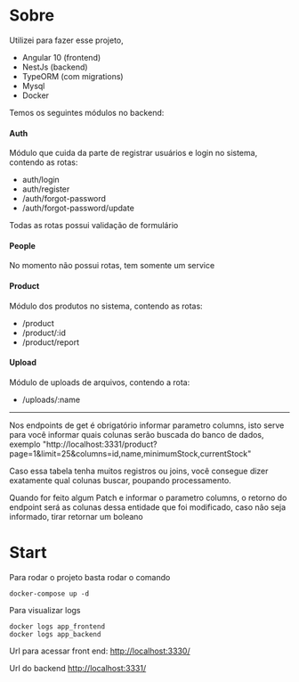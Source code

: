 # Sobre

Utilizei para fazer esse projeto, 

 - Angular 10 (frontend)
 - NestJs (backend)
 - TypeORM (com migrations)
 - Mysql
 - Docker

Temos os seguintes módulos no backend:
 #### Auth
Módulo que cuida da parte de registrar usuários e login no sistema, contendo as rotas:
 - auth/login
 - auth/register
 - /auth/forgot-password
 - /auth/forgot-password/update

Todas as rotas possui validação de formulário
#### People
No momento não possui rotas, tem somente um service 
#### Product
Módulo dos produtos no sistema, contendo as rotas:
 - /product
 - /product/:id
 - /product/report
#### Upload
Módulo de uploads de arquivos, contendo a rota:
 - /uploads/:name
---
Nos endpoints de get é obrigatório informar parametro columns, isto serve para você informar quais colunas serão buscada do banco de dados, exemplo
"http://localhost:3331/product?page=1&limit=25&columns=id,name,minimumStock,currentStock"

Caso essa tabela tenha muitos registros ou joins, você consegue dizer exatamente qual colunas buscar, poupando processamento.

Quando for feito algum Patch e informar o parametro columns, o retorno do endpoint será as colunas dessa entidade que foi modificado, caso não seja informado, tirar retornar um boleano

# Start
Para rodar o projeto basta rodar o comando

```shell
docker-compose up -d
```

Para visualizar logs 
```shell
docker logs app_frontend
docker logs app_backend
```

Url para acessar front end: [http://localhost:3330/](http://localhost:3330/)  

Url do backend [http://localhost:3331/](http://localhost:3331/)
